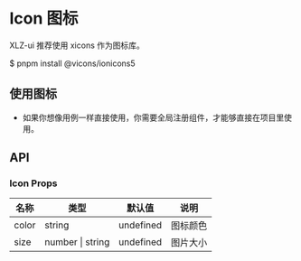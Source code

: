 # Icon 图标

XLZ-ui 推荐使用 xicons 作为图标库。

$ pnpm install @vicons/ionicons5

## 使用图标

- 如果你想像用例一样直接使用，你需要全局注册组件，才能够直接在项目里使用。

<script setup lang="ts">
import { AccessibilityOutline , ArrowRedoOutline} from '@vicons/ionicons5'
</script>
<ZIcon color="#B1B2FF" size="40" >
<AccessibilityOutline/>
</ZIcon>
<ZIcon color="#AAC4FF" size="40">
  <AccessibilityOutline/>
</ZIcon>
<ZIcon color="#D2DAFF" size="40">
  <AccessibilityOutline/>
</ZIcon>
<div>
<ZIcon color="#EBC7E8" size="60">
  <ArrowRedoOutline/>
</ZIcon>

<ZIcon color="#645CAA" size="60">
  <ArrowRedoOutline/>
</ZIcon>

<ZIcon color="#A084CA" size="60">
  <ArrowRedoOutline/>
</ZIcon>
</div>

## API

### Icon Props

| 名称  | 类型             | 默认值    | 说明     |
| ----- | ---------------- | --------- | -------- |
| color | string           | undefined | 图标颜色 |
| size  | number \| string | undefined | 图片大小 |
